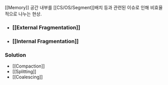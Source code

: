 [[Memory]] 공간 내부를 [[CS/OS/Segment]]배치 등과 관련된 이슈로 인해 비효율적으로 나누는 현상.

- ### [[External Fragmentation]]
- ### [[Internal Fragmentation]]

### Solution
- [[Compaction]]
- [[Splitting]]
- [[Coalescing]]
